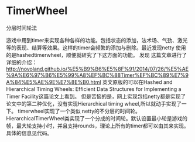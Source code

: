 # TimerWheel
分层时间轮法

游戏中用到timer来实现各种各样的功能。包括状态的添加，法术场、气劲、激光等的表现、结算等效果。这样的timer会频繁的添加与删除。最近发现netty
使用的是hashedtimerwheel，顺便就研究了下这方面的功能。
发现 这篇文章进行了详细的介绍：  http://novoland.github.io/%E5%B9%B6%E5%8F%91/2014/07/26/%E5%AE%9A%E6%97%B6%E5%99%A8%EF%BC%88Timer%EF%BC%89%E7%9A%84%E5%AE%9E%E7%8E%B0.html
英文原版的可以在Hashed and Hierarchical Timing Wheels: Efﬁcient Data Structures for Implementing a Timer Facility这篇论文上看到。
但是苦恼的是，网上实现包括netty都是实现了论文中的第二种优化，没有实现Hierarchical timing wheel,所以就动手实现了一下。
timerwheel实现了一个类似 netty的不分层的时间轮。
HierarchicalTimerWheel类实现了一个分成的时间轮。默认设置最小轮是游戏的帧，最大轮支持小时，并且支持rounds，理论上所有的timer都可以由其来实现。
具体的信息见代码。
